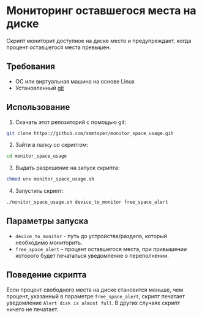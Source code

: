 # Мониторинг оставшегося места на диске

Скрипт мониторит доступное на диске место и предупреждает, когда процент оставшегося места превышен.

## Требования

- ОС или виртуальная машина на основе Linux 
- Установленный [git](https://git-scm.com/book/ru/v2/%D0%92%D0%B2%D0%B5%D0%B4%D0%B5%D0%BD%D0%B8%D0%B5-%D0%A3%D1%81%D1%82%D0%B0%D0%BD%D0%BE%D0%B2%D0%BA%D0%B0-Git)

## Использование

1. Скачать этот репозиторий с помощью git:

```bash
git clone https://github.com/smmtoper/monitor_space_usage.git
```

2. Зайти в папку со скриптом:

```bash
cd monitor_space_usage
```

3. Выдать разрешение на запуск скрипта:

```bash
chmod u+x monitor_space_usage.sh
```

4. Запустить скрипт:

```bash
./monitor_space_usage.sh device_to_monitor free_space_alert
```

## Параметры запуска

- `device_to_monitor` - путь до устройства/раздела, который необходимо мониторить.
- `free_space_alert` - процент оставшегося места, при привышении которого будет печататься уведомление о переполнении.

## Поведение скрипта

Если процент свободного места на диске становится меньше, чем процент, указанный в параметре `free_space_alert`, скрипт печатает уведомление `Alert disk is almost full`. В других случаях скрипт ничего не печатает.